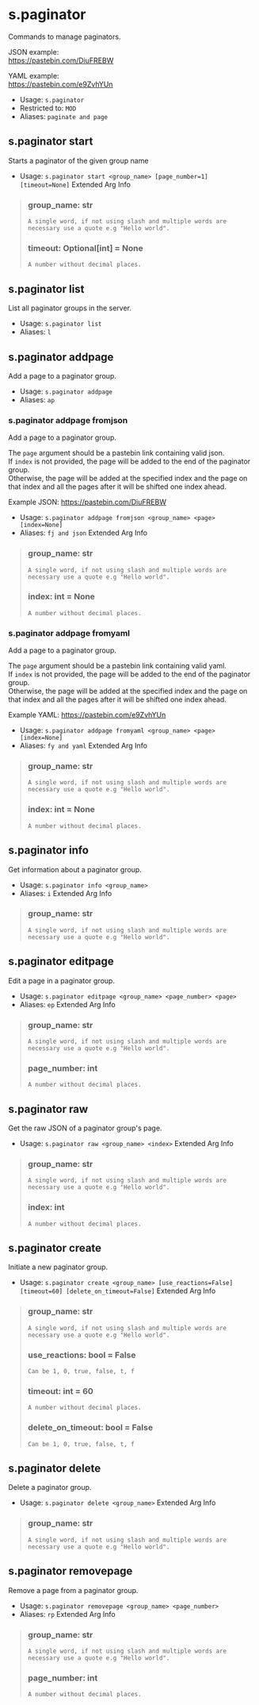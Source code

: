 # s.paginator
Commands to manage paginators.<br/>

JSON example:<br/>
    https://pastebin.com/DiuFREBW<br/>

YAML example:<br/>
    https://pastebin.com/e9ZvhYUn<br/>
 - Usage: `s.paginator`
 - Restricted to: `MOD`
 - Aliases: `paginate and page`
## s.paginator start
Starts a paginator of the given group name<br/>
 - Usage: `s.paginator start <group_name> [page_number=1] [timeout=None]`
Extended Arg Info
> ### group_name: str
> ```
> A single word, if not using slash and multiple words are necessary use a quote e.g "Hello world".
> ```
> ### timeout: Optional[int] = None
> ```
> A number without decimal places.
> ```
## s.paginator list
List all paginator groups in the server.<br/>
 - Usage: `s.paginator list`
 - Aliases: `l`
## s.paginator addpage
Add a page to a paginator group.<br/>
 - Usage: `s.paginator addpage`
 - Aliases: `ap`
### s.paginator addpage fromjson
Add a page to a paginator group.<br/>

The `page` argument should be a pastebin link containing valid json.<br/>
If `index` is not provided, the page will be added to the end of the paginator group.<br/>
Otherwise, the page will be added at the specified index and the page on that index and all the pages after it will be shifted one index ahead.<br/>

Example JSON: https://pastebin.com/DiuFREBW<br/>
 - Usage: `s.paginator addpage fromjson <group_name> <page> [index=None]`
 - Aliases: `fj and json`
Extended Arg Info
> ### group_name: str
> ```
> A single word, if not using slash and multiple words are necessary use a quote e.g "Hello world".
> ```
> ### index: int = None
> ```
> A number without decimal places.
> ```
### s.paginator addpage fromyaml
Add a page to a paginator group.<br/>

The `page` argument should be a pastebin link containing valid yaml.<br/>
If `index` is not provided, the page will be added to the end of the paginator group.<br/>
Otherwise, the page will be added at the specified index and the page on that index and all the pages after it will be shifted one index ahead.<br/>


Example YAML: https://pastebin.com/e9ZvhYUn<br/>
 - Usage: `s.paginator addpage fromyaml <group_name> <page> [index=None]`
 - Aliases: `fy and yaml`
Extended Arg Info
> ### group_name: str
> ```
> A single word, if not using slash and multiple words are necessary use a quote e.g "Hello world".
> ```
> ### index: int = None
> ```
> A number without decimal places.
> ```
## s.paginator info
Get information about a paginator group.<br/>
 - Usage: `s.paginator info <group_name>`
 - Aliases: `i`
Extended Arg Info
> ### group_name: str
> ```
> A single word, if not using slash and multiple words are necessary use a quote e.g "Hello world".
> ```
## s.paginator editpage
Edit a page in a paginator group.<br/>
 - Usage: `s.paginator editpage <group_name> <page_number> <page>`
 - Aliases: `ep`
Extended Arg Info
> ### group_name: str
> ```
> A single word, if not using slash and multiple words are necessary use a quote e.g "Hello world".
> ```
> ### page_number: int
> ```
> A number without decimal places.
> ```
## s.paginator raw
Get the raw JSON of a paginator group's page.<br/>
 - Usage: `s.paginator raw <group_name> <index>`
Extended Arg Info
> ### group_name: str
> ```
> A single word, if not using slash and multiple words are necessary use a quote e.g "Hello world".
> ```
> ### index: int
> ```
> A number without decimal places.
> ```
## s.paginator create
Initiate a new paginator group.<br/>
 - Usage: `s.paginator create <group_name> [use_reactions=False] [timeout=60] [delete_on_timeout=False]`
Extended Arg Info
> ### group_name: str
> ```
> A single word, if not using slash and multiple words are necessary use a quote e.g "Hello world".
> ```
> ### use_reactions: bool = False
> ```
> Can be 1, 0, true, false, t, f
> ```
> ### timeout: int = 60
> ```
> A number without decimal places.
> ```
> ### delete_on_timeout: bool = False
> ```
> Can be 1, 0, true, false, t, f
> ```
## s.paginator delete
Delete a paginator group.<br/>
 - Usage: `s.paginator delete <group_name>`
Extended Arg Info
> ### group_name: str
> ```
> A single word, if not using slash and multiple words are necessary use a quote e.g "Hello world".
> ```
## s.paginator removepage
Remove a page from a paginator group.<br/>
 - Usage: `s.paginator removepage <group_name> <page_number>`
 - Aliases: `rp`
Extended Arg Info
> ### group_name: str
> ```
> A single word, if not using slash and multiple words are necessary use a quote e.g "Hello world".
> ```
> ### page_number: int
> ```
> A number without decimal places.
> ```
